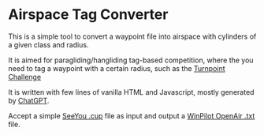 # Airspace Tag Converter

This is a simple tool to convert a waypoint file into airspace with cylinders of a given class and radius.

It is aimed for paragliding/hangliding tag-based competition, where the you need to tag a waypoint with a certain radius,
such as the [Turnpoint Challenge](https://www.turnpointchallenge.com/)

It is written with few lines of vanilla HTML and Javascript, mostly generated by [ChatGPT](https://chat.openai.com/).

Accept a simple [SeeYou .cup](http://download.naviter.com/docs/CUP-file-format-description.pdf) file as input and output a [WinPilot OpenAir .txt](http://www.winpilot.com/UsersGuide/UserAirspace.asp) file.